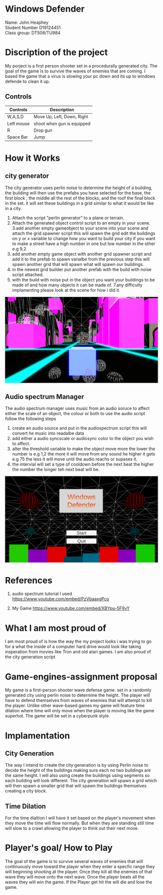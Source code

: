 # Windows Defender
Name: John Heaphey <br />
Student Number D19124451<br />
Class group: DT508/TU984<br />

# Discription of the project
My porject is a first person shooter set in a procedurally generated city. The goal of the game is to survive the waves of enemies that are coming. I based the game that a virus is slowing your pc down and its up to windows defende to clean it up.

## Controls
| Controls | Description |
|----------|-------------|
| W,A,S,D  | Move Up, Left, Down, Right   |
| Left mouse | shoot when gun is equipped|
| R | Drop gun |
| Space Bar | Jump |



# How it Works 
## city generator 
The city generator uses perlin noise to determine the height of a building, the building will then use the prefabs you have selected for the base, the first block , the middle all the rest of the blocks, and the roof the final block in the set.
it will set these buildings in a grid similar to what it would be like in a city. 
1. Attach the script "perlin generator" to a plane or terrain.
2. Attach the generated object control script to an empty in your scene.
3.add another empty gameobject to your scene into your scene  and attach the grid spawner script this will spawn the grid edit the buildings on y or x variable to change how you want to build your city if you want to make a street have a high number in one but low number in the other e.g 9,2. 
4. add another empty game object with another grid spawner script and add it to the prefab to spawn varialbe from the previous step this will spawn another grid that will spawn what will spawn our buildings.
5. in the newest grid builder put another prefab with the build with noise script attached.
6. with the build with noise put in the object you want your buildings to be made of and how many objects it can be made of.
7.any difficulty implamenting please look at the scene for how i did it.

![](Images/windows%20defender%202.png)

## Audio spectrum Manager
The audio spectrum manager uses music from an audio soruce to affect either the scale of an object, the colour or both to use the audio script follow the following steps 
1. create an audio source and put in the audiospectrum script this will convert he music into readalbe data
2. add either a audio syncscale or audiosync color to the object you wish to affect.
3. alter the threshold variable to make the object move more the lower the number is e.g 1,2 the more it will move from any sound he higher it gets e.g 75 the less it will move until the audio reachs or supases it.
4. the intervial will set a type of cooldown before the next beat the higher the number the longer teh next beat will be.

![](Images/windows%20defender%201.png)

# References
1. audio spectrum tutorial I used https://www.youtube.com/embed/PzVbaaxgPco

2. My Game
https://www.youtube.com/embed/XBYpu-5F9vY



# What I am most proud of
I am most proud of is how the way the my project looks i was trying to go for a what the inside of a computer hard drive would look like taking insperation from movies like Tron and old atari games. I am also proud of the city generation script  


# Game-engines-assignment proposal
My game is a first-person shooter wave defense game. set in a randomly generated city using perlin noise to determine the height. The player will have to defend themselves from waves of enemies that will attempt to kill the player. Unlike other wave-based games my game will feature time dilation where time will only move when the player is moving like the game superhot. The game will be set in a cyberpunk style.
# Implamentation
## City Generation
The way I intend to create the city generation is by using Perlin noise to decide the height of the buildings making sure each no two buildings are the same height. I will also using create the buildings using segments so each building will look different. The city generation will spawn a grid which will then spawn a smaller grid that will spawn the buildings themselves creating a city block.  
## Time Dilation
For the time dialtion I will have it set based on the player's movement when they move the time will flow normally. But when they are standing still time will slow to a crawl allowing the player to think out their next move.

# Player's goal/ How to Play
The goal of the game is to survive several waves of enemies that will continuously move toward the player when they enter a specfic range they will beginning shooting at the player. Once they kill all the enemies of that wave they will move onto the next wave. Once the player beats all the waves they will win the game. If the Player get hit the will die and lose the game.
